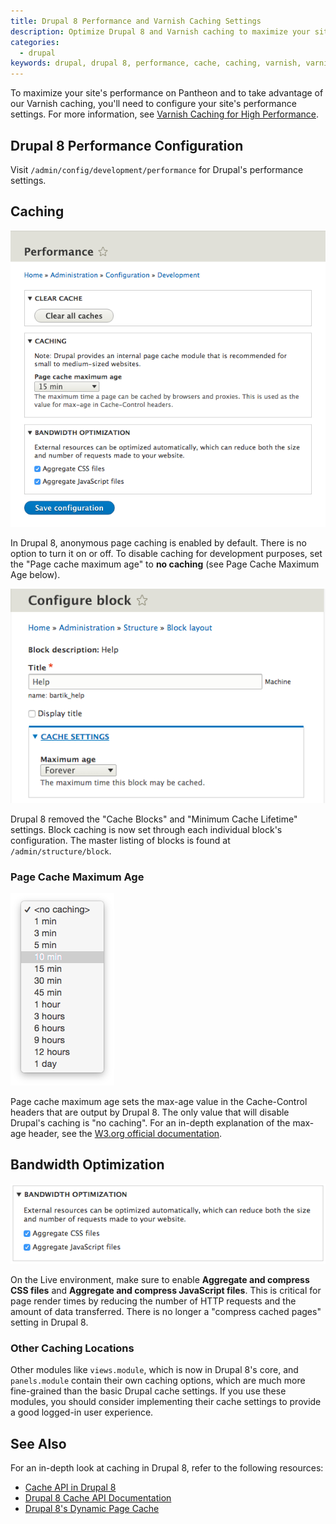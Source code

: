 ```yaml
---
title: Drupal 8 Performance and Varnish Caching Settings
description: Optimize Drupal 8 and Varnish caching to maximize your site's performance.  
categories:
  - drupal
keywords: drupal, drupal 8, performance, cache, caching, varnish, varnish caching
---
```

To maximize your site's performance on Pantheon and to take advantage of our Varnish caching, you'll need to configure your site's performance settings. For more information, see [Varnish Caching for High Performance](/docs/varnish).

## Drupal 8 Performance Configuration
Visit `/admin/config/development/performance` for Drupal's performance settings.

## Caching
![caching settings](/source/docs/assets/images/drupal-8-performance-settings.png)

In Drupal 8, anonymous page caching is enabled by default. There is no option to turn it on or off. To disable caching for development purposes, set the "Page cache maximum age" to **no caching** (see Page Cache Maximum Age below). 

![block cache](/source/docs/assets/images/drupal-8-block-cache.png)

Drupal 8 removed the "Cache Blocks" and "Minimum Cache Lifetime" settings. Block caching is now set through each individual block's configuration. The master listing of blocks is found at `/admin/structure/block`.

### Page Cache Maximum Age
![max age cache](/source/docs/assets/images/drupal-8-max-age-cache.png)

Page cache maximum age sets the max-age value in the Cache-Control headers that are output by Drupal 8. The only value that will disable Drupal's caching is "no caching". For an in-depth explanation of the max-age header, see the [W3.org official documentation](http://www.w3.org/Protocols/rfc2616/rfc2616-sec14.html#sec14.9.3).

## Bandwidth Optimization
![bandwidth](/source/docs/assets/images/drupal-8-bandwidth-optimization.png)

On the Live environment, make sure to enable **Aggregate and compress CSS files** and **Aggregate and compress JavaScript files**. This is critical for page render times by reducing the number of HTTP requests and the amount of data transferred. There is no longer a "compress cached pages" setting in Drupal 8.

### Other Caching Locations
Other modules like `views.module`, which is now in Drupal 8's core, and `panels.module` contain their own caching options, which are much more fine-grained than the basic Drupal cache settings. If you use these modules, you should consider implementing their cache settings to provide a good logged-in user experience.

## See Also
For an in-depth look at caching in Drupal 8, refer to the following resources:  
- [Cache API in Drupal 8](https://www.drupal.org/developing/api/8/cache)  
- [Drupal 8 Cache API Documentation](https://api.drupal.org/api/drupal/core!core.api.php/group/cache/8)  
- [Drupal 8's Dynamic Page Cache](http://wimleers.com/article/drupal-8-dynamic-page-cache)
